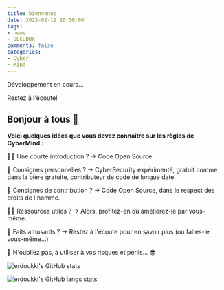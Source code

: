 ```yaml
---
title: bienvenue
date: 2022-02-19 20:00:00
tags: 
- news
- SECUBOX
comments: false
categories: 
- Cyber
- Mind
---
```


Développement en cours…

Restez à l'écoute!

## Bonjour à tous 👋

**Voici quelques idées que vous devez connaître sur les règles de CyberMind :**

🙋‍♀️ Une courte introduction ?
-> Code Open Source
<!-- more -->

🌈 Consignes personnelles ?
-> CyberSecurity expérimenté, gratuit comme dans la bière gratuite, contributeur de code de longue date.

🌈 Consignes de contribution ?
-> Code Open Source, dans le respect des droits de l'homme.

👩‍💻 Ressources utiles ?
-> Alors, profitez-en ou améliorez-le par vous-même.

🍿 Faits amusants ?
-> Restez à l'écoute pour en savoir plus (ou faites-le vous-même…)

🧙 N'oubliez pas, à utiliser à vos risques et périls… 😎

![erdoukki's GitHub stats](https://github-readme-stats.vercel.app/api?username=erdoukki&count_private=true&show_icons=true&theme=gotham)

![erdoukki's GitHub langs stats](https://github-readme-stats.vercel.app/api/top-langs?username=erdoukki&count_private=true&show_icons=true&theme=gotham)